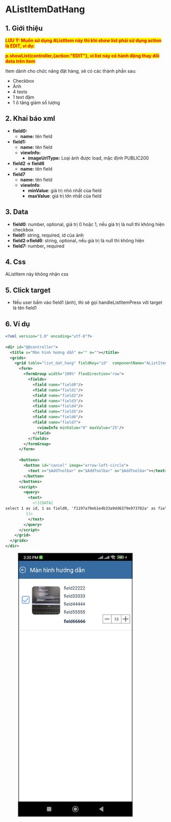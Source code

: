 # AListItemDatHang

## 1. Giới thiệu&#x20;

<mark style="color:red;">**LƯU Ý: Muốn sử dụng AListItem này thì khi show list phải sử dụng action là EDIT, ví dụ:**</mark>

<mark style="color:red;">**p.showList(controller,{action:"EDIT"}, vì list này có hành động thay đổi data trên item**</mark>

Item dành cho chức năng đặt hàng, sẽ có các thành phần sau:

* Checkbox
* Ảnh
* 4 texts
* 1 text đậm
* 1 ô tăng giảm số lượng

## 2. Khai báo xml

* **field0:**
  * **name:** tên field
* **field1:**
  * **name:** tên field
  * **viewInfo:**
    * **imageUrlType:** Loại ảnh được load, mặc định PUBLIC200
* **field2 -> field6**
  * **name:** tên field
* **field7**
  * **name:** tên field
  * **viewInfo**:
    * **minValue**: giá trị nhỏ nhất của field
    * **maxValue**: giá trị lớn nhất của field

## 3. Data

* **field0**: number, optional, giá trị 0 hoặc 1, nếu giá trị là null thì không hiện checkbox
* **field1:** string, required, id của ảnh
* **field2->field6**: string, optional, nếu giá trị là null thì không hiện
* **field7:** numbe&#x72;**,** required

## 4. Css

AListItem này không nhận css

## 5. Click target

* Nếu user bấm vào field1 (ảnh), thì sẽ gọi handleListItemPress với target là tên field1

## 6. Ví dụ

```xml
<?xml version="1.0" encoding="utf-8"?>

<dir id="@@controller">
  <title v="Màn hình hướng dẫn" e="" o=""></title>
  <grids>
    <grid table="list_dat_hang" fieldKey="id"  componentName="AListItemDatHang"  componentType="MapList" pageMode="LoadMore"> 
      <form>
        <formGroup width="100%" flexDirection="row">
          <fields>
            <field name="field0"/>
            <field name="field1"/>
            <field name="field2"/>
            <field name="field3"/>
            <field name="field4"/>
            <field name="field5"/>
            <field name="field6"/>
            <field name="field7">
              <viewInfo minValue="0" maxValue="25"/> 
            </field>
          </fields>
        </formGroup>
      </form>

      <buttons>
        <button id="cancel" image="arrow-left-circle">
          <text v="$AddToolbar" e="$AddToolbar" o="$AddToolbar"></text>
        </button> 
      </buttons>
      <script>
        <query>
          <text>
            <![CDATA[
select 1 as id, 1 as field0, 'f1197a70eb1e4b33a9dd6379e973782a' as field1, 'field22222' as field2, 'field33333' as field3, 'field44444' as field4, 'field55555' as field5, 'field66666' as field6, 15 as field7
         ]]>
          </text>
        </query>
      </script>
    </grid>
  </grids> 
</dir>
```

<figure><img src="../.gitbook/assets/image (19).png" alt="" width="360"><figcaption></figcaption></figure>
